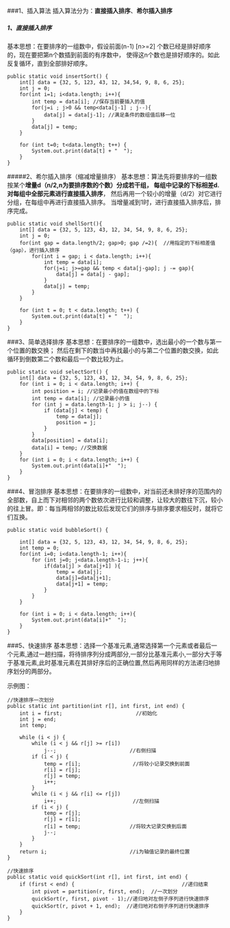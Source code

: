 ###1、插入算法
  插入算法分为：**直接插入排序**、**希尔插入排序**

##### 1、直接插入排序
基本思想：在要排序的一组数中，假设前面(n-1) [n>=2] 个数已经是排好顺序的，现在要把第n个数插到前面的有序数中， 使得这n个数也是排好顺序的。如此反复循环，直到全部排好顺序。

    public static void insertSort() {
        int[] data = {32, 5, 123, 43, 12, 34,54, 9, 8, 6, 25};
        int j = 0;
        for(int i=1; i<data.length; i++){
            int temp = data[i]; //保存当前要插入的值
            for(j=i ; j>0 && temp<data[j-1] ; j--){
                data[j] = data[j-1]; //满足条件的数组值后移一位
            }
            data[j] = temp;
        }
        
        for (int t=0; t<data.length; t++) {
            System.out.print(data[t] + "  ");
        }
    }


#####2、希尔插入排序（缩减增量排序）
基本思想：算法先将要排序的一组数按某个**增量d（n/2,n为要排序数的个数）**分成若干组， 每组中记录的下标相差d. 对每组中全部元素进行**直接插入排序**， 然后再用一个较小的增量（d/2）对它进行分组，在每组中再进行直接插入排序。 当增量减到1时，进行直接插入排序后，排序完成。

    public static void shellSort(){
        int[] data = {32, 5, 123, 43, 12, 34, 54, 9, 8, 6, 25};
        int j = 0;
        for(int gap = data.length/2; gap>0; gap /=2){  //用指定的下标相差值（gap），进行插入排序
            for(int i = gap; i < data.length; i++){
                int temp = data[i];
                for(j=i; j>=gap && temp < data[j-gap]; j -= gap){
                    data[j] = data[j - gap];
                }
                data[j] = temp;
            }
        }

        for (int t = 0; t < data.length; t++) {
            System.out.print(data[t] + "  ");
        }
    }



###3、简单选择排序
基本思想：在要排序的一组数中，选出最小的一个数与第一个位置的数交换；
然后在剩下的数当中再找最小的与第二个位置的数交换，如此循环到倒数第二个数和最后一个数比较为止。

    public static void selectSort() {
        int[] data = {32, 5, 123, 43, 12, 34, 54, 9, 8, 6, 25};
        for (int i = 0; i < data.length; i++) {
            int position = i; //记录最小的值在数组中的下标
            int temp = data[i]; //记录最小的值
            for (int j = data.length-1; j > i; j--) {
                if (data[j] < temp) {
                    temp = data[j];
                    position = j;
                }
            }
            data[position] = data[i];
            data[i] = temp; //交换数据
        }
        for (int i = 0; i < data.length; i++) {
            System.out.print(data[i]+"  ");
        }
    }


###4、冒泡排序
基本思想：在要排序的一组数中，对当前还未排好序的范围内的全部数，自上而下对相邻的两个数依次进行比较和调整，让较大的数往下沉，较小的往上冒。即：每当两相邻的数比较后发现它们的排序与排序要求相反时，就将它们互换。

    public static void bubbleSort() {

        int[] data = {32, 5, 123, 43, 12, 34, 54, 9, 8, 6, 25};
        int temp = 0;
        for(int i=0; i<data.length-1; i++){
            for (int j=0; j<data.length-1-i; j++){
                if(data[j] > data[j+1] ){
                    temp = data[j];
                    data[j]=data[j+1];
                    data[j+1] = temp;
                }
            }
        }

        for (int i = 0; i < data.length; i++){
            System.out.print(data[i]+"  ");
        }
    }


###5、快速排序
基本思想：选择一个基准元素,通常选择第一个元素或者最后一个元素,通过一趟扫描，将待排序列分成两部分,一部分比基准元素小,一部分大于等于基准元素,此时基准元素在其排好序后的正确位置,然后再用同样的方法递归地排序划分的两部分。

示例图：



    //快速排序一次划分
    public static int partition(int r[], int first, int end) {
        int i = first;                        //初始化
        int j = end;
        int temp;

        while (i < j) {
            while (i < j && r[j] >= r[i])
                j--;                        //右侧扫描
            if (i < j) {
                temp = r[i];                 //将较小记录交换到前面
                r[i] = r[j];
                r[j] = temp;
                i++;
            }
            while (i < j && r[i] <= r[j])
                i++;                         //左侧扫描
            if (i < j) {
                temp = r[j];
                r[j] = r[i];
                r[i] = temp;                //将较大记录交换到后面
                j--;
            }
        }
        return i;                           //i为轴值记录的最终位置
    }

    //快速排序
    public static void quickSort(int r[], int first, int end) {
        if (first < end) {                                   //递归结束
            int pivot = partition(r, first, end);  //一次划分
            quickSort(r, first, pivot - 1);//递归地对左侧子序列进行快速排序
            quickSort(r, pivot + 1, end);  //递归地对右侧子序列进行快速排序
        }
    }